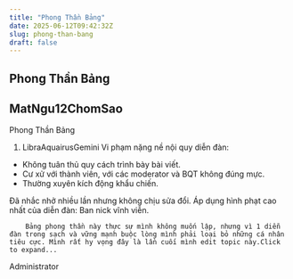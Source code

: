 ```yaml
---
title: "Phong Thần Bảng"
date: 2025-06-12T09:42:32Z
slug: phong-than-bang
draft: false
---
```


## Phong Thần Bảng

## MatNgu12ChomSao

Phong Thần Bảng​

1. LibraAquairusGemini
Vi phạm nặng nề nội quy diễn đàn:
- Không tuân thủ quy cách trình bày bài viết.
- Cư xử với thành viên, với các moderator và BQT không đúng mực.
- Thường xuyên kích động khẩu chiến.

Đã nhắc nhở nhiều lần nhưng không chịu sửa đổi. Áp dụng hình phạt cao nhất của diễn đàn: Ban nick vĩnh viễn.






	
		
		Bảng phong thần này thực sự mình không muốn lập, nhưng vì 1 diễn đàn trong sạch và vững mạnh buộc lòng mình phải loại bỏ những cá nhân tiêu cực. Mình rất hy vọng đây là lần cuối mình edit topic này.Click to expand...
	
Administrator​